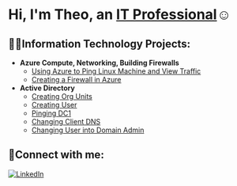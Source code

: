 <h1>Hi, I'm Theo, an <a href="https://www.linkedin.com/in/theodore-chris-piercy/">IT Professional</a>☺</h1>

<h2>👨‍💻Information Technology Projects:</h2>

- <b>Azure Compute, Networking, Building Firewalls </b>
  - [Using Azure to Ping Linux Machine and View Traffic](https://github.com/tcpiercy/ping-linux-machine-azure)
  - [Creating a Firewall in Azure](https://github.com/tcpiercy/create-firewall-azure)
- <b>Active Directory</b>
  - [Creating Org Units](https://github.com/tcpiercy/changing-user-to-admin)
  - [Creating User](https://github.com/tcpiercy/creating-org-units)
  - [Pinging DC1](https://github.com/tcpiercy/pinging-dc1)
  - [Changing Client DNS](https://github.com/tcpiercy/changing-client-dns)
  - [Changing User into Domain Admin](https://github.com/tcpiercy/creating-a-user)
  




<h2>🤳Connect with me:</h2>

[![LinkedIn](https://img.shields.io/badge/LinkedIn-Profile-blue?style=flat&logo=linkedin)](https://www.linkedin.com/in/theodore-chris-piercy/)
